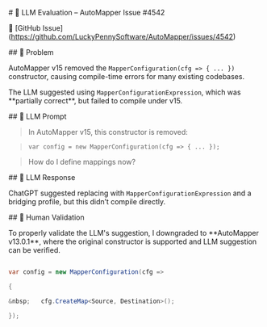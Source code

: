 \# 🧪 LLM Evaluation – AutoMapper Issue #4542



🔗 \[GitHub Issue](https://github.com/LuckyPennySoftware/AutoMapper/issues/4542)



\## 🐛 Problem



AutoMapper v15 removed the `MapperConfiguration(cfg => { ... })` constructor, causing compile-time errors for many existing codebases.  

The LLM suggested using `MapperConfigurationExpression`, which was \*\*partially correct\*\*, but failed to compile under v15.



\## 🧠 LLM Prompt



> In AutoMapper v15, this constructor is removed:  

> `var config = new MapperConfiguration(cfg => { ... });`  

> How do I define mappings now?



\## 🤖 LLM Response



ChatGPT suggested replacing with `MapperConfigurationExpression` and a bridging profile, but this didn’t compile directly.



\## 🧪 Human Validation



To properly validate the LLM's suggestion, I downgraded to \*\*AutoMapper v13.0.1\*\*, where the original constructor is supported and LLM suggestion can be verified.



```csharp

var config = new MapperConfiguration(cfg =>

{

&nbsp;   cfg.CreateMap<Source, Destination>();

});


